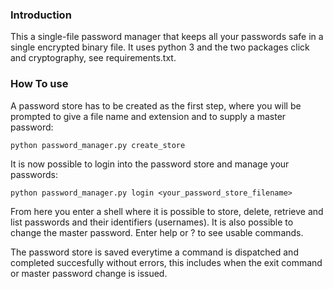 ### Introduction
This a single-file password manager that keeps all your passwords safe in
a single encrypted binary file. It uses python 3 and the two packages
click and cryptography, see requirements.txt. 


### How To use
A password store has to be created as the first step, where you will
be prompted to give a file name and extension and to supply a master password:

```
python password_manager.py create_store
```

It is now possible to login into the password store and manage your passwords:

```
python password_manager.py login <your_password_store_filename>
```


From here you enter a shell where it is possible to store, delete, retrieve
and list passwords and their identifiers (usernames). It is also possible to
change the master password. Enter help or ? to see usable commands.


The password store is saved everytime a command is dispatched and completed
succesfully without errors, this includes when the exit command or master 
password change is issued.